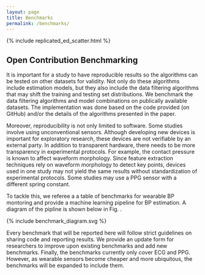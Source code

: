 ```yaml
---
layout: page
title: Benchmarks
permalink: /benchmarks/
---
```


{% include replicated_ed_scatter.html %}

<h2> Open Contribution Benchmarking </h2>

It is important for a study to have reproducible results so the algorithms can be tested on other datasets for validity. Not only do these algorithms include estimation models, but they also include the data filtering algorithms that may shift the training and testing set distributions. We benchmark the data filtering algorithms and model combinations on publically available datasets. The implementation was done based on the code provided (on GitHub) and/or the details of the algorithms presented in the paper.

Moreover, reproducibility is not only limited to software. Some studies involve using unconventional sensors. Although developing new devices is important for exploratory research, these devices are not verifiable by an external party. In addition to transparent hardware, there needs to be more transparency in experimental protocols. For example, the contact pressure is known to affect waveform morphology. Since feature extraction techniques rely on waveform morphology to detect key points, devices used in one study may not yield the same results without standardization of experimental protocols. Some studies may use a PPG sensor with a different spring constant.

To tackle this, we referee a a table of benchmarks for wearable BP montoring and provide a machine learning pipeline for BP estimation. A diagram of the pipline is shown below in Fig. .

{% include benchmark_diagram.svg %}

Every benchmark that will be reported here will follow strict guidelines on sharing code and reporting results. We provide an update form for researchers to improve upon existing benchmarks and add new benchmarks. Finally, the benchmarks currently only cover ECG and PPG. However, as wearable sensors become cheaper and more ubiquitous, the benchmarks will be expanded to include them.